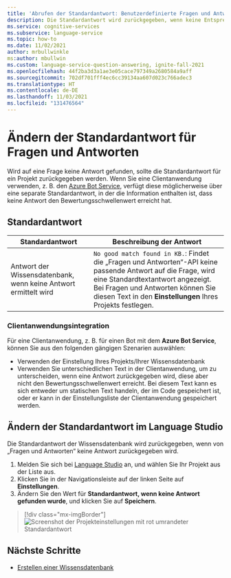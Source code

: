 ```yaml
---
title: 'Abrufen der Standardantwort: Benutzerdefinierte Fragen und Antworten'
description: Die Standardantwort wird zurückgegeben, wenn keine Entsprechung für die Frage vorliegt. Sie können die Standardantwort für benutzerdefinierte Fragen und Antworten bei Bedarf anpassen.
ms.service: cognitive-services
ms.subservice: language-service
ms.topic: how-to
ms.date: 11/02/2021
author: mrbullwinkle
ms:author: mbullwin
ms.custom: language-service-question-answering, ignite-fall-2021
ms.openlocfilehash: 44f2ba3d3a1ae3e05cace797349a2680584a9aff
ms.sourcegitcommit: 702df701fff4ec6cc39134aa607d023c766adec3
ms.translationtype: HT
ms.contentlocale: de-DE
ms.lasthandoff: 11/03/2021
ms.locfileid: "131476564"
---
```

# <a name="change-default-answer-for-question-answering"></a>Ändern der Standardantwort für Fragen und Antworten

Wird auf eine Frage keine Antwort gefunden, sollte die Standardantwort für ein Projekt zurückgegeben werden. Wenn Sie eine Clientanwendung verwenden, z. B. den [Azure Bot Service](/azure/bot-service/bot-builder-howto-qna), verfügt diese möglicherweise über eine separate Standardantwort, in der die Information enthalten ist, dass keine Antwort den Bewertungsschwellenwert erreicht hat.

## <a name="default-answer"></a>Standardantwort


|Standardantwort|Beschreibung der Antwort|
|--|--|
|Antwort der Wissensdatenbank, wenn keine Antwort ermittelt wird|`No good match found in KB.`: Findet die „Fragen und Antworten“-API keine passende Antwort auf die Frage, wird eine Standardtextantwort angezeigt. Bei Fragen und Antworten können Sie diesen Text in den **Einstellungen** Ihres Projekts festlegen. |

### <a name="client-application-integration"></a>Clientanwendungsintegration

Für eine Clientanwendung, z. B. für einen Bot mit dem **Azure Bot Service**, können Sie aus den folgenden gängigen Szenarien auswählen:

* Verwenden der Einstellung Ihres Projekts/Ihrer Wissensdatenbank
* Verwenden Sie unterschiedlichen Text in der Clientanwendung, um zu unterscheiden, wenn eine Antwort zurückgegeben wird, diese aber nicht den Bewertungsschwellenwert erreicht. Bei diesem Text kann es sich entweder um statischen Text handeln, der im Code gespeichert ist, oder er kann in der Einstellungsliste der Clientanwendung gespeichert werden.

## <a name="change-default-answer-in-language-studio"></a>Ändern der Standardantwort im Language Studio

Die Standardantwort der Wissensdatenbank wird zurückgegeben, wenn von „Fragen und Antworten“ keine Antwort zurückgegeben wird.

1. Melden Sie sich bei [Language Studio](https://language.azure.com) an, und wählen Sie Ihr Projekt aus der Liste aus.
1. Klicken Sie in der Navigationsleiste auf der linken Seite auf **Einstellungen**.
1. Ändern Sie den Wert für **Standardantwort, wenn keine Antwort gefunden wurde**, und klicken Sie auf **Speichern**.

> [!div class="mx-imgBorder"]
> ![Screenshot der Projekteinstellungen mit rot umrandeter Standardantwort](../media/change-default-answer/settings.png)

## <a name="next-steps"></a>Nächste Schritte

* [Erstellen einer Wissensdatenbank](manage-knowledge-base.md)

